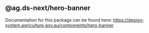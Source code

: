 ## @ag.ds-next/hero-banner

Documentation for this package can be found here: https://design-system.agriculture.gov.au/components/hero-banner
